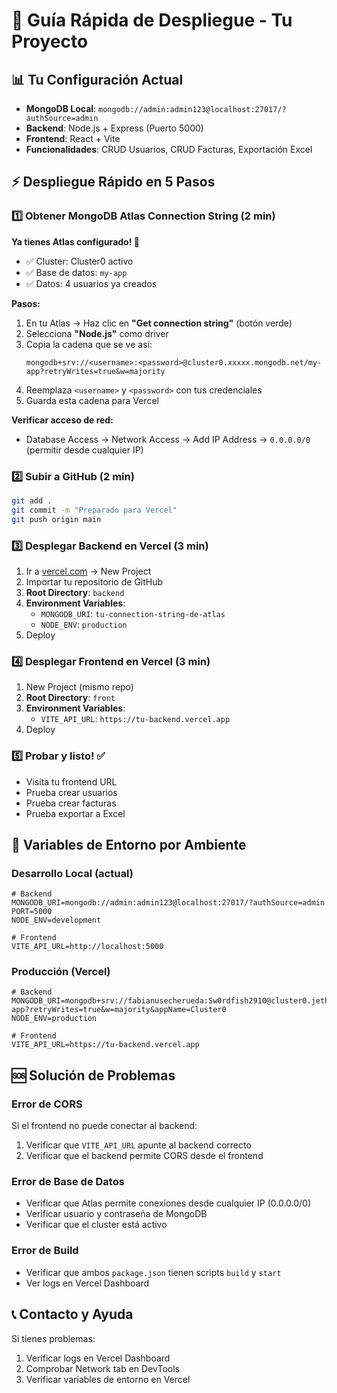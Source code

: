 # 🚀 Guía Rápida de Despliegue - Tu Proyecto

## 📊 Tu Configuración Actual

- **MongoDB Local**: `mongodb://admin:admin123@localhost:27017/?authSource=admin`
- **Backend**: Node.js + Express (Puerto 5000)
- **Frontend**: React + Vite
- **Funcionalidades**: CRUD Usuarios, CRUD Facturas, Exportación Excel

## ⚡ Despliegue Rápido en 5 Pasos

### 1️⃣ Obtener MongoDB Atlas Connection String (2 min)

**Ya tienes Atlas configurado! 🎉**

- ✅ Cluster: Cluster0 activo
- ✅ Base de datos: `my-app`
- ✅ Datos: 4 usuarios ya creados

**Pasos:**

1. En tu Atlas → Haz clic en **"Get connection string"** (botón verde)
2. Selecciona **"Node.js"** como driver
3. Copia la cadena que se ve así:
   ```
   mongodb+srv://<username>:<password>@cluster0.xxxxx.mongodb.net/my-app?retryWrites=true&w=majority
   ```
4. Reemplaza `<username>` y `<password>` con tus credenciales
5. Guarda esta cadena para Vercel

**Verificar acceso de red:**

- Database Access → Network Access → Add IP Address → `0.0.0.0/0` (permitir desde cualquier IP)

### 2️⃣ Subir a GitHub (2 min)

```bash
git add .
git commit -m "Preparado para Vercel"
git push origin main
```

### 3️⃣ Desplegar Backend en Vercel (3 min)

1. Ir a [vercel.com](https://vercel.com) → New Project
2. Importar tu repositorio de GitHub
3. **Root Directory**: `backend`
4. **Environment Variables**:
   - `MONGODB_URI`: `tu-connection-string-de-atlas`
   - `NODE_ENV`: `production`
5. Deploy

### 4️⃣ Desplegar Frontend en Vercel (3 min)

1. New Project (mismo repo)
2. **Root Directory**: `front`
3. **Environment Variables**:
   - `VITE_API_URL`: `https://tu-backend.vercel.app`
4. Deploy

### 5️⃣ Probar y listo! ✅

- Visita tu frontend URL
- Prueba crear usuarios
- Prueba crear facturas
- Prueba exportar a Excel

## 🔧 Variables de Entorno por Ambiente

### Desarrollo Local (actual)

```env
# Backend
MONGODB_URI=mongodb://admin:admin123@localhost:27017/?authSource=admin
PORT=5000
NODE_ENV=development

# Frontend
VITE_API_URL=http://localhost:5000
```

### Producción (Vercel)

```env
# Backend
MONGODB_URI=mongodb+srv://fabianusecherueda:Sw0rdfish2910@cluster0.jethmqk.mongodb.net/my-app?retryWrites=true&w=majority&appName=Cluster0
NODE_ENV=production

# Frontend
VITE_API_URL=https://tu-backend.vercel.app
```

## 🆘 Solución de Problemas

### Error de CORS

Si el frontend no puede conectar al backend:

1. Verificar que `VITE_API_URL` apunte al backend correcto
2. Verificar que el backend permite CORS desde el frontend

### Error de Base de Datos

- Verificar que Atlas permite conexiones desde cualquier IP (0.0.0.0/0)
- Verificar usuario y contraseña de MongoDB
- Verificar que el cluster está activo

### Error de Build

- Verificar que ambos `package.json` tienen scripts `build` y `start`
- Ver logs en Vercel Dashboard

## 📞 Contacto y Ayuda

Si tienes problemas:

1. Verificar logs en Vercel Dashboard
2. Comprobar Network tab en DevTools
3. Verificar variables de entorno en Vercel
